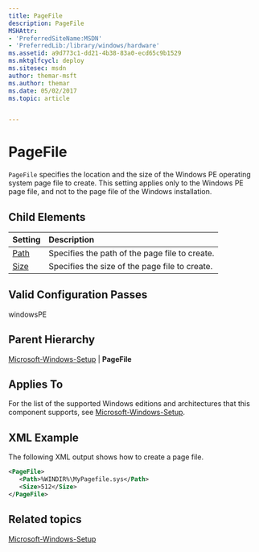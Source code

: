 ```yaml
---
title: PageFile
description: PageFile
MSHAttr:
- 'PreferredSiteName:MSDN'
- 'PreferredLib:/library/windows/hardware'
ms.assetid: a9d773c1-dd21-4b38-83a0-ecd65c9b1529
ms.mktglfcycl: deploy
ms.sitesec: msdn
author: themar-msft
ms.author: themar
ms.date: 05/02/2017
ms.topic: article


---
```

# PageFile

`PageFile` specifies the location and the size of the Windows PE operating system page file to create. This setting applies only to the Windows PE page file, and not to the page file of the Windows installation.

## Child Elements

| Setting                 | Description                                                                           |
|:------------------------|:--------------------------------------------------------------------------------------|
| [Path](microsoft-windows-setup-pagefile-path.md) | Specifies the path of the page file to create. |
| [Size](microsoft-windows-setup-pagefile-size.md) | Specifies the size of the page file to create. |

## Valid Configuration Passes

windowsPE

## Parent Hierarchy

[Microsoft-Windows-Setup](microsoft-windows-setup.md) | **PageFile**

## Applies To

For the list of the supported Windows editions and architectures that this component supports, see [Microsoft-Windows-Setup](microsoft-windows-setup.md).

## XML Example

The following XML output shows how to create a page file.

```XML
<PageFile>
   <Path>%WINDIR%\MyPagefile.sys</Path>
   <Size>512</Size>
</PageFile>
```

## Related topics

[Microsoft-Windows-Setup](microsoft-windows-setup.md)
